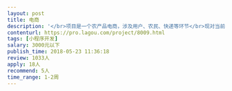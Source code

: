 ```yaml
---                
layout: post       
title: 电商           
description: '</br>项目是一个农产品电商，涉及用户、农民、快递等环节</br>现对当前版本做功能优化</br>需要经验丰富的前端人员</br>'     
contenturl: https://pro.lagou.com/project/8009.html      
tags: [小程序开发]            
salary: 3000元以下          
publish_time: 2018-05-23 11:36:18         
review: 1033人                   
apply: 18人                   
recommend: 5人                   
time_range: 1-2周              
---                 
```

